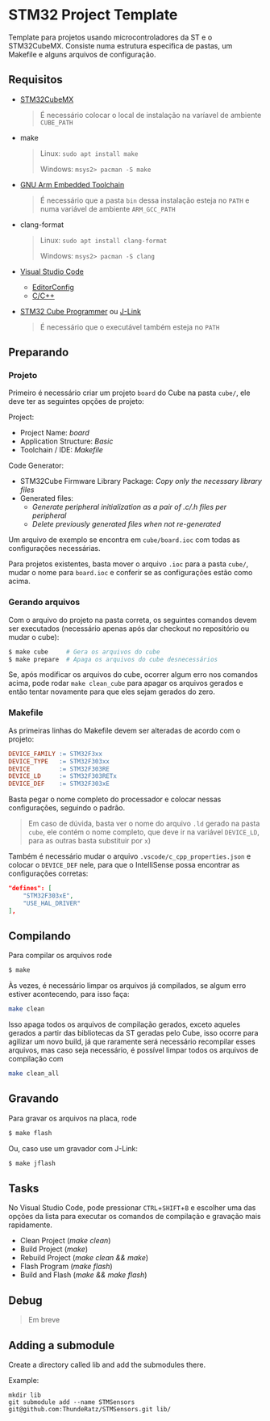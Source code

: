 # STM32 Project Template

Template para projetos usando microcontroladores da ST e o STM32CubeMX.
Consiste numa estrutura especifica de pastas, um Makefile e
alguns arquivos de configuração.

## Requisitos

* [STM32CubeMX](https://www.st.com/en/development-tools/stm32cubemx.html)
  > É necessário colocar o local de instalação na varíavel de ambiente `CUBE_PATH`

* make
  > Linux: `sudo apt install make`
  >
  > Windows: `msys2> pacman -S make`

* [GNU Arm Embedded Toolchain](https://developer.arm.com/open-source/gnu-toolchain/gnu-rm/downloads)
  > É necessário que a pasta `bin` dessa instalação esteja no `PATH`
  > e numa variável de ambiente `ARM_GCC_PATH`

* clang-format
  > Linux: `sudo apt install clang-format`
  >
  > Windows: `msys2> pacman -S clang`

* [Visual Studio Code](https://code.visualstudio.com/)
  * [EditorConfig](https://marketplace.visualstudio.com/items?itemName=EditorConfig.EditorConfig)
  * [C/C++](https://marketplace.visualstudio.com/items?itemName=ms-vscode.cpptools)

* [STM32 Cube Programmer](https://www.st.com/en/development-tools/stm32cubeprog.html) ou [J-Link](https://www.segger.com/downloads/jlink/)
  > É necessário que o executável também esteja no `PATH`

## Preparando
### Projeto

Primeiro é necessário criar um projeto `board` do Cube na pasta `cube/`,
ele deve ter as seguintes opções de projeto:

Project:
* Project Name: *board*
* Application Structure: *Basic*
* Toolchain / IDE: *Makefile*

Code Generator:
* STM32Cube Firmware Library Package: *Copy only the necessary library files*
* Generated files:
  * *Generate peripheral initialization as a pair of .c/.h files per peripheral*
  * *Delete previously generated files when not re-generated*

Um arquivo de exemplo se encontra em `cube/board.ioc` com todas as configurações necessárias.

Para projetos existentes, basta mover o arquivo `.ioc` para a pasta `cube/`,
mudar o nome para `board.ioc` e conferir se as configurações estão como acima.

### Gerando arquivos

Com o arquivo do projeto na pasta correta, os seguintes comandos devem ser 
executados (necessário apenas após dar checkout no repositório ou mudar o cube):
```bash
$ make cube     # Gera os arquivos do cube
$ make prepare  # Apaga os arquivos do cube desnecessários
```

Se, após modificar os arquivos do cube, ocorrer algum erro nos comandos acima,
pode rodar `make clean_cube` para apagar os arquivos gerados e então tentar 
novamente para que eles sejam gerados do zero.

### Makefile

As primeiras linhas do Makefile devem ser alteradas de acordo com o projeto:

```Makefile
DEVICE_FAMILY := STM32F3xx
DEVICE_TYPE   := STM32F303xx
DEVICE        := STM32F303RE
DEVICE_LD     := STM32F303RETx
DEVICE_DEF    := STM32F303xE
```

Basta pegar o nome completo do processador e colocar nessas configurações, seguindo o padrão.

> Em caso de dúvida, basta ver o nome do arquivo `.ld` gerado na pasta `cube`,
> ele contém o nome completo, que deve ir na variável `DEVICE_LD`,
> para as outras basta substituir por `x`)

Também é necessário mudar o arquivo `.vscode/c_cpp_properties.json` e colocar o
`DEVICE_DEF` nele, para que o IntelliSense possa encontrar as configurações corretas:
```json
"defines": [
    "STM32F303xE",
    "USE_HAL_DRIVER"
],
```

## Compilando

Para compilar os arquivos rode
```bash
$ make
```

Às vezes, é necessário limpar os arquivos já compilados, se algum erro estiver 
acontecendo, para isso faça:
```bash
make clean
```

Isso apaga todos os arquivos de compilação gerados, exceto aqueles gerados a partir 
das bibliotecas da ST geradas pelo Cube, isso ocorre para agilizar um novo build,
já que raramente será necessário recompilar esses arquivos, mas caso seja necessário,
é possível limpar todos os arquivos de compilação com
```bash
make clean_all
```

## Gravando

Para gravar os arquivos na placa, rode
```bash
$ make flash
```

Ou, caso use um gravador com J-Link:
```bash
$ make jflash
```

## Tasks

No Visual Studio Code, pode pressionar `CTRL`+`SHIFT`+`B` e escolher uma das 
opções da lista para executar os comandos de compilação e gravação mais rapidamente.

* Clean Project (_make clean_)
* Build Project (_make_)
* Rebuild Project (_make clean && make_)
* Flash Program (_make flash_)
* Build and Flash (_make && make flash_)

## Debug

> Em breve

## Adding a submodule

Create a directory called lib and add the submodules there.

Example:

```
mkdir lib
git submodule add --name STMSensors git@github.com:ThundeRatz/STMSensors.git lib/
```
